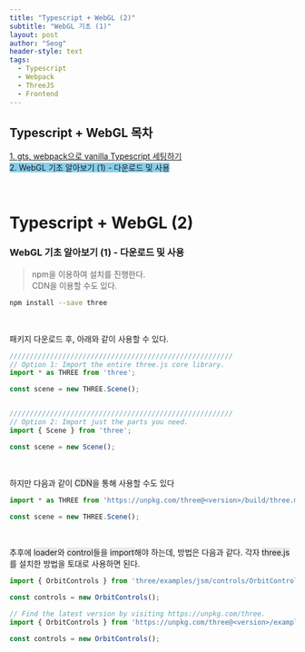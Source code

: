 ```yaml
---
title: "Typescript + WebGL (2)"
subtitle: "WebGL 기초 (1)"
layout: post
author: "Seog"
header-style: text
tags: 
  - Typescript
  - Webpack
  - ThreeJS
  - Frontend
---
```


## Typescript + WebGL 목차

<a href="https://1seok2.github.io/2021/03/29/typescript-setting/">1. gts, webpack으로 vanilla Typescript 세팅하기</a><br/>
<span style="background-color:skyblue;">2. WebGL 기초 알아보기 (1) - 다운로드 및 사용</span>

<br/>


# Typescript + WebGL (2) 

### WebGL 기초 알아보기 (1) - 다운로드 및 사용

> npm을 이용하여 설치를 진행한다. <br/>
> CDN을 이용할 수도 있다.

```bash
npm install --save three
```

<br/>

패키지 다운로드 후, 아래와 같이 사용할 수 있다.

```javascript
///////////////////////////////////////////////////////
// Option 1: Import the entire three.js core library.
import * as THREE from 'three';

const scene = new THREE.Scene();


///////////////////////////////////////////////////////
// Option 2: Import just the parts you need.
import { Scene } from 'three';

const scene = new Scene();
```

<br />

하지만 다음과 같이 <span style="background-color:#eaeaea;">CDN</span>을 통해 사용할 수도 있다

```javascript
import * as THREE from 'https://unpkg.com/three@<version>/build/three.module.js';

const scene = new THREE.Scene();
```

<br/>

추후에 <span style="background-color:#eaeaea;">loader</span>와 <span style="background-color:#eaeaea;">control</span>들을 <span style="background-color:#eaeaea;">import</span>해야 하는데, 방법은 다음과 같다.
각자 <span style="background-color:#eaeaea;">three.js</span>를 설치한 방법을 토대로 사용하면 된다.

```javascript
import { OrbitControls } from 'three/examples/jsm/controls/OrbitControls.js';

const controls = new OrbitControls();

// Find the latest version by visiting https://unpkg.com/three.
import { OrbitControls } from 'https://unpkg.com/three@<version>/examples/jsm/controls/OrbitControls.js';

const controls = new OrbitControls();
```


<span style="background-color: ;">
</span>